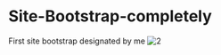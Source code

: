 # Site-Bootstrap-completely
First site bootstrap designated by me
![2](https://user-images.githubusercontent.com/48862605/54884042-c92f3d80-4e74-11e9-865d-ec044bcab566.JPG)
